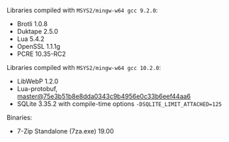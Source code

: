 Libraries compiled with `MSYS2/mingw-w64 gcc 9.2.0`:

* Brotli 1.0.8
* Duktape 2.5.0
* Lua 5.4.2
* OpenSSL 1.1.1g
* PCRE 10.35-RC2

Libraries compiled with `MSYS2/mingw-w64 gcc 10.2.0`:
* LibWebP 1.2.0
* Lua-protobuf, [master@75e3b51b8e8dda0343c9b4956e0c33b6eef44aa6](https://github.com/starwing/lua-protobuf/tree/75e3b51b8e8dda0343c9b4956e0c33b6eef44aa6)
* SQLite 3.35.2 with compile-time options `-DSQLITE_LIMIT_ATTACHED=125`


Binaries:
* 7-Zip Standalone (7za.exe) 19.00
